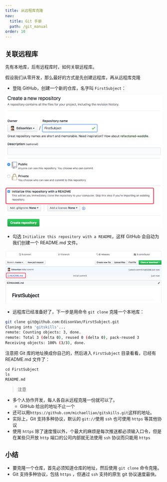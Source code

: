 ```yaml
---
title: 从远程库克隆
nav:
  title: Git 手册
  path: /git_manual
order: 10
---
```


## 关联远程库
先有本地库，后有远程库时，如何关联远程库。

假设我们从零开发，那么最好的方式是先创建远程库，再从远程库克隆
- 登陆 GitHub，创建一个新的仓库，名字叫 `FirstSubject`：

![9-1](../../assets/9-1.png)

- 勾选 `Initialize this repository with a README`，这样 GitHub 会自动为我们创建一个 README.md 文件。

![9-2](../../assets/9-2.png)

- 远程库已经准备好了，下一步是用命令 `git clone` 克隆一个本地库：

```bash
git clone git@github.com:EdisonVan/FirstSubject.git
Cloning into 'gitskills'...
remote: Counting objects: 3, done.
remote: Total 3 (delta 0), reused 0 (delta 0), pack-reused 3
Receiving objects: 100% (3/3), done.
```

注意把 Git 库的地址换成你自己的，然后进入 `FirstSubject` 目录看看，已经有 README.md 文件了：

```
cd FirstSubject
ls
README.md
```

>注意
- 多个人协作开发，每人各自从远程克隆一份就可以了。
  - GitHub 给出的地址不止一个
- 还可以用`https://github.com/michaelliao/gitskills.git`这样的地址。
- 实际上，Git 支持多种协议，默认的 `git://`使用 `ssh` 也可使用 `https` 等其他协议
- 使用 `https` 除了速度慢以外，个最大的麻烦是每次推送都必须输入口令，但是在某些只开放 `http` 端口的公司内部就无法使用 `ssh` 协议而只能用 `https`

## 小结

- 要克隆一个仓库，首先必须知道仓库的地址，然后使用 `git clone` 命令克隆。
- Git 支持多种协议，包括 `https` ，但通过 `ssh` 支持的原生 git 协议速度最快。
